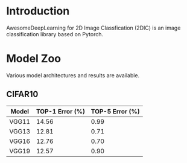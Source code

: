 # Introduction
AwesomeDeepLearning for 2D Image Classfication (2DIC) is an image classification library based on Pytorch. 

# Model Zoo

Various model architectures and results are available.

## CIFAR10

|Model|TOP-1 Error (%)|TOP-5 Error (%)|
|------|---|---|
|VGG11|14.56|0.99|
|VGG13|12.81|0.71|
|VGG16|12.76|0.70|
|VGG19|12.57|0.90|

